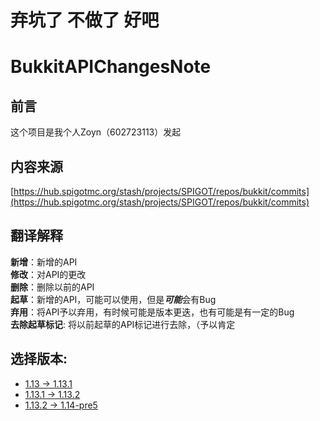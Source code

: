# 弃坑了 不做了 好吧

# BukkitAPIChangesNote

## 前言
这个项目是我个人Zoyn（602723113）发起
## 内容来源
[https://hub.spigotmc.org/stash/projects/SPIGOT/repos/bukkit/commits](https://hub.spigotmc.org/stash/projects/SPIGOT/repos/bukkit/commits)

## 翻译解释
**新增**：新增的API  
**修改**：对API的更改  
**删除**：删除以前的API  
**起草**：新增的API，可能可以使用，但是***可能***会有Bug  
**弃用**：将API予以弃用，有时候可能是版本更迭，也有可能是有一定的Bug  
**去除起草标记**: 将以前起草的API标记进行去除，（予以肯定  

## 选择版本:
- [1.13 -> 1.13.1](https://github.com/602723113/BukkitAPIChangesNote/blob/master/versions/1.13.md)
- [1.13.1 -> 1.13.2](https://github.com/602723113/BukkitAPIChangesNote/blob/master/versions/1.13.1.md)
- [1.13.2 -> 1.14-pre5](https://github.com/602723113/BukkitAPIChangesNote/blob/master/versions/1.13.2.md)
